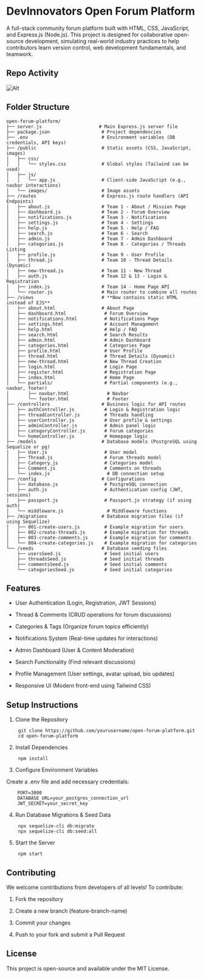 # DevInnovators Open Forum Platform

A full-stack community forum platform built with HTML, CSS, JavaScript, and Express.js (Node.js). This project is designed for collaborative open-source development, simulating real-world industry practices to help contributors learn version control, web development fundamentals, and teamwork.

## Repo Activity
![Alt](https://repobeats.axiom.co/api/embed/d841d7b4df5aca61d15ed3132530813a50aa02da.svg "Repobeats analytics image")

## Folder Structure

    open-forum-platform/
    ├── server.js                     # Main Express.js server file
    ├── package.json                   # Project dependencies
    ├── .env                           # Environment variables (DB credentials, API keys)
    ├── /public                        # Static assets (CSS, JavaScript, images)
    │   ├── css/
    │   │   └── styles.css             # Global styles (Tailwind can be used)
    │   ├── js/
    │   │   └── app.js                 # Client-side JavaScript (e.g., navbar interactions)
    │   └── images/                    # Image assets
    ├── /routes                        # Express.js route handlers (API Endpoints)
    │   ├── about.js                   # Team 1 - About / Mission Page
    │   ├── dashboard.js               # Team 2 - Forum Overview
    │   ├── notifications.js           # Team 3 - Notifications
    │   ├── settings.js                # Team 4 - Settings
    │   ├── help.js                    # Team 5 - Help / FAQ
    │   ├── search.js                  # Team 6 - Search
    │   ├── admin.js                   # Team 7 - Admin Dashboard
    │   ├── categories.js              # Team 8 - Categories / Threads Listing
    │   ├── profile.js                 # Team 9 - User Profile
    │   ├── thread.js                  # Team 10 - Thread Details (Dynamic)
    │   ├── new-thread.js              # Team 11 - New Thread
    │   ├── auth.js                    # Team 12 & 13 - Login & Registration
    │   ├── index.js                   # Team 14 - Home Page API
    │   └── router.js                  # Main router to combine all routes
    ├── /views                         # **Now contains static HTML instead of EJS**
    │   ├── about.html                 # About Page
    │   ├── dashboard.html              # Forum Overview
    │   ├── notifications.html          # Notifications Page
    │   ├── settings.html               # Account Management
    │   ├── help.html                   # Help / FAQ
    │   ├── search.html                 # Search Results
    │   ├── admin.html                  # Admin Dashboard
    │   ├── categories.html             # Categories Page
    │   ├── profile.html                # User Profile
    │   ├── thread.html                 # Thread Details (Dynamic)
    │   ├── new-thread.html             # New Thread Creation
    │   ├── login.html                  # Login Page
    │   ├── register.html               # Registration Page
    │   ├── index.html                  # Home Page
    │   └── partials/                   # Partial components (e.g., navbar, footer)
    │       ├── navbar.html              # Navbar
    │       └── footer.html              # Footer
    ├── /controllers                   # Business logic for API routes
    │   ├── authController.js           # Login & Registration logic
    │   ├── threadController.js         # Threads handling
    │   ├── userController.js           # User profile & settings
    │   ├── adminController.js          # Admin panel logic
    │   ├── categoryController.js       # Forum categories
    │   └── homeController.js           # Homepage logic
    ├── /models                        # Database models (PostgreSQL using Sequelize or pg)
    │   ├── User.js                     # User model
    │   ├── Thread.js                   # Forum threads model
    │   ├── Category.js                 # Categories model
    │   ├── Comment.js                  # Comments on threads
    │   └── index.js                     # DB connection setup
    ├── /config                        # Configurations
    │   ├── database.js                 # PostgreSQL connection
    │   ├── auth.js                     # Authentication config (JWT, sessions)
    │   ├── passport.js                 # Passport.js strategy (if using auth)
    │   └── middleware.js                # Middleware functions
    ├── /migrations                    # Database migration files (if using Sequelize)
    │   ├── 001-create-users.js         # Example migration for users
    │   ├── 002-create-threads.js       # Example migration for threads
    │   ├── 003-create-comments.js      # Example migration for comments
    │   └── 004-create-categories.js    # Example migration for categories
    └── /seeds                         # Database seeding files
        ├── usersSeed.js                # Seed initial users
        ├── threadsSeed.js              # Seed initial threads
        ├── commentsSeed.js             # Seed initial comments
        └── categoriesSeed.js           # Seed initial categories

## Features

- User Authentication (Login, Registration, JWT Sessions)

- Thread & Comments (CRUD operations for forum discussions)

- Categories & Tags (Organize forum topics efficiently)

- Notifications System (Real-time updates for interactions)

- Admin Dashboard (User & Content Moderation)

- Search Functionality (Find relevant discussions)

- Profile Management (User settings, avatar upload, bio updates)

- Responsive UI (Modern front-end using Tailwind CSS)

## Setup Instructions

1. Clone the Repository

        git clone https://github.com/yourusername/open-forum-platform.git
        cd open-forum-platform

2. Install Dependencies

        npm install

3. Configure Environment Variables

Create a .env file and add necessary credentials:

        PORT=3000
        DATABASE_URL=your_postgres_connection_url
        JWT_SECRET=your_secret_key

4. Run Database Migrations & Seed Data

        npx sequelize-cli db:migrate
        npx sequelize-cli db:seed:all

5. Start the Server

        npm start

## Contributing

We welcome contributions from developers of all levels! To contribute:

1. Fork the repository

2. Create a new branch (feature-branch-name)

3. Commit your changes

4. Push to your fork and submit a Pull Request

## License

This project is open-source and available under the MIT License.

